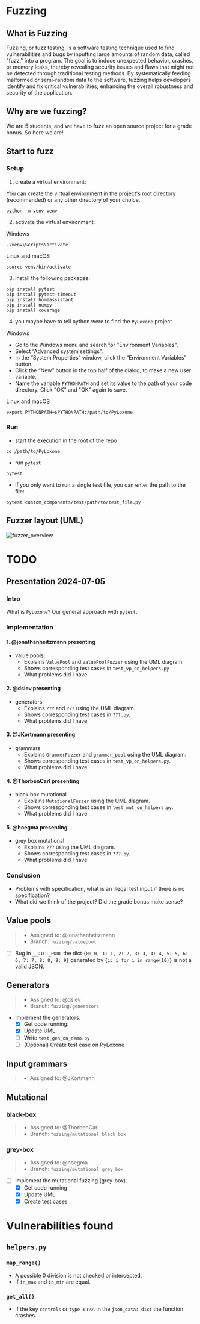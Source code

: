 # Fuzzing
## What is Fuzzing
Fuzzing, or fuzz testing, is a software testing technique used to find vulnerabilities and bugs by inputting large amounts of random data, called "fuzz," into a program. 
The goal is to induce unexpected behavior, crashes, or memory leaks, thereby revealing security issues and flaws that might not be detected through traditional testing methods. 
By systematically feeding malformed or semi-random data to the software, fuzzing helps developers identify and fix critical vulnerabilities, enhancing the overall robustness and security of the application.

## Why are we fuzzing?
We are 5 students, and we have to fuzz an open source project for a grade bonus. 
So here we are!

## Start to fuzz
### Setup
1. create a virtual environment:

You can create the virtual environment in the project's root directory (recommended) or any other directory of your choice.
```shell
python -m venv venv
```
2. activate the virtual environment:

Windows
```shell
.\venv\Scripts\activate
```

Linux and macOS
```shell
source venv/bin/activate
```

3.  install the following packages:
```shell
pip install pytest
pip install pytest-timeout
pip install homeassistant
pip install numpy
pip install coverage
```
4. you maybe have to tell python were to find the `PyLoxone` project 

Windows
- Go to the Windows menu and search for "Environment Variables".
- Select “Advanced system settings”.
- In the “System Properties” window, click the “Environment Variables” button.
- Click the “New” button in the top half of the dialog, to make a new user variable.
- Name the variable `PYTHONPATH` and set its value to the path of your code directory. Click "OK" and "OK" again to save.

Linux and macOS
```shell
export PYTHONPATH=$PYTHONPATH:/path/to/PyLoxone
```
### Run
- start the execution in the root of the repo
```shell
cd /path/to/PyLoxone
```
- run `pytest`
```shell
pytest
```
- if you only want to run a single test file, you can enter the path to the file:
```shell
pytest custom_components/test/path/to/test_file.py
```

## Fuzzer layout (UML)
![fuzzer_overview](fuzzer_overview.svg)

# TODO
## Presentation 2024-07-05
### Intro
What is `PyLoxone`?
Our general approach with `pytest`.

### Implementation
#### 1. @jonathanheitzmann presenting
  - value pools: 
    - Explains `ValuePool` and `ValuePoolFuzzer` using the UML diagram.
    - Shows corresponding test cases in `test_vp_on_helpers.py`
    - What problems did I have
#### 2. @dsiev presenting
  - generators 
    - Explains `???` and `???` using the UML diagram.
    - Shows corresponding test cases in `???.py`.
    - What problems did I have
#### 3. @JKortmann presenting
  - grammars 
    - Explains `GrammerFuzzer` and `grammar_pool` using the UML diagram.
    - Shows corresponding test cases in `test_vp_on_helpers.py`.
    - What problems did I have
#### 4. @ThorbenCarl presenting
  - black box mutational 
    - Explains `MutationalFuzzer` using the UML diagram.
    - Shows corresponding test cases in `test_mut_on_helpers.py`.
    - What problems did I have
#### 5. @hoegma presenting
  - grey box mutational 
    - Explains `???` using the UML diagram.
    - Shows corresponding test cases in `???.py`.
    - What problems did I have

### Conclusion 
- Problems with specification, what is an illegal test input if there is no specification?
- What did we think of the project? Did the grade bonus make sense?


## Value pools 
> - Assigned to: @jonathanheitzmann
> - Branch: `fuzzing/valuepool`
  - [ ] Bug in `__DICT_POOL` the dict `{0: 0, 1: 1, 2: 2, 3: 3, 4: 4, 5: 5, 6: 6, 7: 7, 8: 8, 9: 9}` generated by `{i: i for i in range(10)}` is not a valid JSON.

## Generators
> - Assigned to: @dsiev
> - Branch: `fuzzing/generators`
- Implement the generators.
  - [x] Get code running.
  - [x] Update UML.
  - [ ] Write `test_gen_on_demo.py`
  - [ ] (Optional) Create test case on PyLoxone

## Input grammars
> - Assigned to: @JKortmann

## Mutational 
### black-box
> - Assigned to: @ThorbenCarl
> - Branch: `fuzzing/mutational_black_box`

### grey-box
> - Assigned to: @hoegma
> - Branch: `fuzzing/mutational_grey_box`
- [ ] Implement the mutational fuzzing (grey-box).
  - [x] Get code running
  - [x] Update UML
  - [x] Create test cases

# Vulnerabilities found
## `helpers.py`
### `map_range()`
- A possible 0 division is not checked or intercepted.
- If `in_max` and `in_min` are equal.

### `get_all()`
- If the key `controls` or `type` is not in the `json_data: dict` the function crashes.